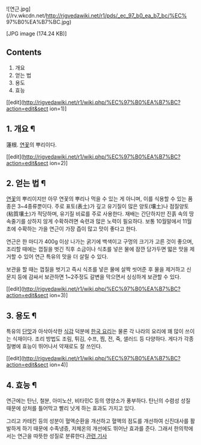 ![연근.jpg](//rv.wkcdn.net/http://rigvedawiki.net/r1/pds/_ec_97_b0_ea_b7_bc/%EC%
97%B0%EA%B7%BC.jpg)

[JPG image (174.24 KB)]

## Contents

    

1. 개요 
2. 얻는 법 
3. 용도 
4. 효능 

[[edit](http://rigvedawiki.net/r1/wiki.php/%EC%97%B0%EA%B7%BC?action=edit&sect
ion=1)]

## 1. 개요 ¶

蓮根. [연꽃](%EC%97%B0%EA%BD%83.md)의 뿌리이다.

  

[[edit](http://rigvedawiki.net/r1/wiki.php/%EC%97%B0%EA%B7%BC?action=edit&sect
ion=2)]

## 2. 얻는 법 ¶

[연꽃](%EC%97%B0%EA%BD%83.md)의 뿌리이지만 아무 연꽃의 뿌리나 먹을 수 있는 게 아니며, 이를 식용할 수 있는
품종은 3~4종류뿐이다. 주로 표토(表土)가 깊고 유기질이 많은 양토(壤土)나 점질양토(粘質壤土)가 적당하며, 유기질 비료를 주로 사용한다.
재배는 간단하지만 진흙 속의 땅속줄기를 상하지 않게 수확하려면 숙련과 많은 노력이 필요하다. 보통 10월말에서 11월 초에 수확하는 가을
연근이 가장 즙이 많고 맛이 좋다고 한다.

  

연근은 한 마디가 400g 이상 나가는 굵기에 백색이고 구멍의 크기가 고른 것이 좋으며, 조리할 때에는 껍질을 벗긴 직후 소금이나 식초를
넣은 물에 잠깐 담가두면 떫은 맛을 제거할 수 있어 연근 특유의 맛을 더 살릴 수 있다.

  

보관을 할 때는 껍질을 벗기고 즉시 식초를 넣은 물에 살짝 씻어준 후 물을 제거하고 신문지 등에 감싸서 보관하면 1~2주정도 갈변을 막으면서
싱싱하게 보관할 수 있다.

  

[[edit](http://rigvedawiki.net/r1/wiki.php/%EC%97%B0%EA%B7%BC?action=edit&sect
ion=3)]

## 3. 용도 ¶

특유의 [단맛](%EB%8B%A8%EB%A7%9B.md)과 아삭아삭한 [식감](%EC%8B%9D%EA%B0%90.md) 덕분에
[한국 요리](%ED%95%9C%EA%B5%AD%20%EC%9A%94%EB%A6%AC.md)는 물론 각 나라의 요리에 꽤 많이 쓰이는
식재이다. 조리 방법도 조림, 튀김, 수프, 찜, 전, 죽, 샐러드 등 다양하다. 게다가 각종 질병에 효능이 뛰어나서 약재로도 잘 쓰인다.

  

[[edit](http://rigvedawiki.net/r1/wiki.php/%EC%97%B0%EA%B7%BC?action=edit&sect
ion=4)]

## 4. 효능 ¶

연근에는 탄닌, 철분, 아미노산, 비타민C 등의 영양소가 풍부하다. 탄닌의 수렴성 성질 때문에 상처를 틀어막고 빨리 낫게 하는 효과도 가지고
있다.

  

그리고 카테킨 등의 성분이 혈액순환을 개선하고 혈액의 점도를 개선하여 신진대사를 활발하게 하기 때문에 수족냉증, 저체온의 개선에도 뛰어난
효과를 준다. 그래서 한의학에서는 연근을 따뜻한 성질로 분류한다.[관련
기사](http://media.daum.net/entertain/enter/newsview?newsid=20150212225804177)

  

